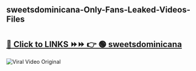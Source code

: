 
 ## sweetsdominicana-Only-Fans-Leaked-Videos-Files

# <h2><a href="https://mediaupload.pro?sweetsdominicana">🔗 Click to LINKS ⏩⏩ 👉 🟢 sweetsdominicana </a></h2>

<a href="https://mediaupload.pro?sweetsdominicana" rel="nofollow" data-target="animated-image.originalLink"><img src="https://i.ibb.co.com/xMMVF88/686577567.gif" alt="Viral Video Original" style="max-width: 100%; display: inline-block;" data-target="animated-image.originalImage"></a>